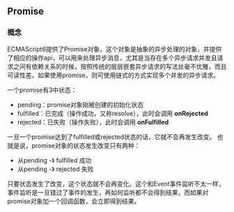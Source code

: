 ## Promise

### 概念
ECMAScript6提供了Promise对象，这个对象是抽象的异步处理的对象，并提供了相应的操作api，可以用来处理异步消息，尤其是当存在多个异步请求并发且请求之间有依赖关系的时候，按照传统的层层嵌套异步请求的写法丝毫不优雅，而且可读性差。如果使用promise，则可使用链式的方式实现多个并发的异步请求。

一个promise有3中状态：
* pending：promise对象刚被创建的初始化状态
* fulfilled：已完成（操作成功，又称resolve），此时会调用 **onRejected**
* rejected：已失败（操作失败），此时会调用 **onFulfilled**

一旦一个promise达到了fulfilled或rejected状态的话，它就不会再发生改变。
也就是说，promise对象的状态发生改变只有两种：
* 从pending -》 fulfilled  成功
* 从pending -》 rejected   失败

只要状态发生了改变，这个状态就不会再变化。这个和Event事件监听不太一样，事件监听是一旦错过了事件的发生，再如何监听都不会得到结果，而如果对promise对象加一个回调函数，会立即得到结果。

